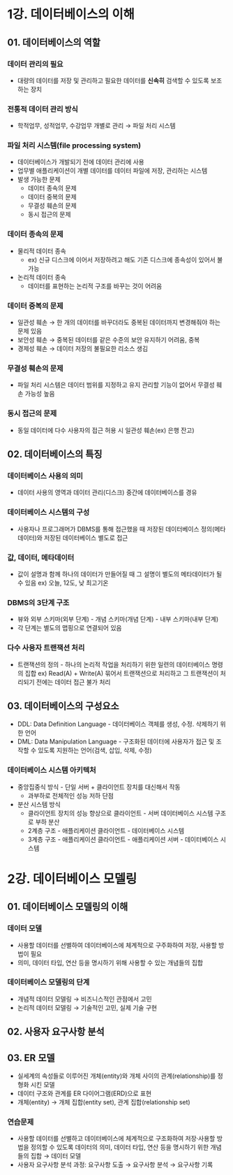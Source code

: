 # 1강. 데이터베이스의 이해

## 01. 데이터베이스의 역할

### 데이터 관리의 필요

- 대량의 데이터를 저장 및 관리하고 필요한 데이터를 **신속히** 검색할 수 있도록 보조하는 장치

### 전통적 데이터 관리 방식

- 학적업무, 성적업무, 수강업무 개별로 관리 → 파일 처리 시스템

### 파일 처리 시스템(file processing system)

- 데이터베이스가 개발되기 전에 데이터 관리에 사용
- 업무별 애플리케이션이 개별 데이터를 데이터 파일에 저장, 관리하는 시스템
- 발생 가능한 문제
  - 데이터 종속의 문제
  - 데이터 중복의 문제
  - 무결성 훼손의 문제
  - 동시 접근의 문제

### 데이터 종속의 문제

- 물리적 데이터 종속
  - ex) 신규 디스크에 이어서 저장하려고 해도 기존 디스크에 종속성이 있어서 불가능
- 논리적 데이터 종속
  - 데이터를 표현하는 논리적 구조를 바꾸는 것이 어려움

### 데이터 중복의 문제

- 일관성 훼손 → 한 개의 데이터를 바꾸더라도 중복된 데이터까지 변경해줘야 하는 문제 있음
- 보안성 훼손 → 중복된 데이터를 같은 수준의 보안 유지하기 어려움, 중복
- 경제성 훼손 → 데이터 저장의 불필요한 리소스 생김

### 무결성 훼손의 문제

- 파일 처리 시스템은 데이터 범위를 지정하고 유지 관리할 기능이 없어서 무결성 훼손 가능성 높음

### 동시 접근의 문제

- 동일 데이터에 다수 사용자의 접근 허용 시 일관성 훼손(ex) 은행 잔고)

## 02. 데이터베이스의 특징

### 데이터베이스 사용의 의미

- 데이터 사용의 영역과 데이터 관리(디스크) 중간에 데이터베이스를 경유

### 데이터베이스 시스템의 구성

- 사용자나 프로그래머가 DBMS를 통해 접근했을 때 저장된 데이터베이스 정의(메타데이터)와 저장된 데이터베이스 별도로 접근

### 값, 데이터, 메타데이터

- 값이 설명과 함께 하나의 데이터가 만들어질 때 그 설명이 별도의 메타데이터가 될 수 있음 ex) 오늘, 12도, 낮 최고기온

### DBMS의 3단계 구조

- 뷰와 외부 스키마(외부 단계) - 개념 스키마(개념 단계) - 내부 스키마(내부 단계)
- 각 단계는 별도의 맵핑으로 연결되어 있음

### 다수 사용자 트랜잭션 처리

- 트랜잭션의 정의 - 하나의 논리적 작업을 처리하기 위한 일련의 데이터베이스 명령의 집합 ex) Read(A) + Write(A) 묶어서 트랜잭션으로 처리하고 그 트랜잭션이 처리되기 전에는 데이터 접근 불가 처리

## 03. 데이터베이스의 구성요소

- DDL: Data Definition Language - 데이터베이스 객체를 생성, 수정. 삭제하기 위한 언어
- DML: Data Manipulation Language - 구조화된 데이터에 사용자가 접근 및 조작할 수 있도록 지원하는 언어(검색, 삽입, 삭제, 수정)

### 데이터베이스 시스템 아키텍처

- 중앙집중식 방식 - 단일 서버 + 클라이언트 장치를 대신해서 작동
  - 과부하로 전체적인 성능 저하 단점
- 분산 시스템 방식
  - 클라이언트 장치의 성능 향상으로 클라이언트 - 서버 데이터베이스 시스템 구조로 부하 분산
  - 2계층 구조 - 애플리케이션 클라이언트 - 데이터베이스 시스템
  - 3계층 구조 - 애플리케이션 클라이언트 - 애플리케이션 서버 - 데이터베이스 시스템

# 2강. 데이터베이스 모델링

## 01. 데이터베이스 모델링의 이해

### 데이터 모델

- 사용할 데이터를 선별하여 데이터베이스에 체계적으로 구주화하여 저장, 사용할 방법이 필요
- 의미, 데이터 타입, 연산 등을 명시하기 위해 사용할 수 있는 개념들의 집합

### 데이터베이스 모델링의 단계

- 개념적 데이터 모델링 → 비즈니스적인 관점에서 고민
- 논리적 데이터 모델링 → 기술적인 고민, 실제 기술 구현

## 02. 사용자 요구사항 분석

## 03. ER 모델

- 실세계의 속성들로 이루어진 개체(entity)와 개체 사이의 관계(relationship)를 정형화 시킨 모델
- 데이터 구조와 관계를 ER 다이어그램(ERD)으로 표현
- 개체(entity) → 개체 집합(entity set), 관계 집합(relationship set)

### 연습문제

- 사용할 데이터를 선별하고 데이터베이스에 체계적으로 구조화하여 저장·사용할 방법을 정의할 수 있도록 데이터의 의미, 데이터 타입, 연산 등을 명시하기 위한 개념들의 집합 → 데이터 모델
- 사용자 요구사항 분석 과정: 요구사항 도출 → 요구사항 분석 → 요구사항 기록
